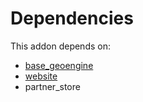 # Dependencies

This addon depends on:

- [base_geoengine](https://github.com/bringout/oca-technical)
- [website](https://github.com/bringout/oca-ocb-website/tree/845ce4dffb06d0fbfdf889fb094aa8d2908a2160/odoo-bringout-oca-ocb-website)
- partner_store
